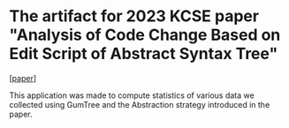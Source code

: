 # The artifact for 2023 KCSE paper "Analysis of Code Change Based on Edit Script of Abstract Syntax Tree"

[[paper](https://drive.google.com/file/d/186PvZqiqe50WJ5rN-8ITsC4TIGz_Ivrq/view?usp=share_link)]

This application was made to compute statistics of various data we collected using GumTree and the Abstraction strategy introduced in the paper.
